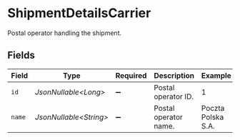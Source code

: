 # ShipmentDetailsCarrier

Postal operator handling the shipment.


## Fields

| Field                   | Type                    | Required                | Description             | Example                 |
| ----------------------- | ----------------------- | ----------------------- | ----------------------- | ----------------------- |
| `id`                    | *JsonNullable\<Long>*   | :heavy_minus_sign:      | Postal operator ID.     | 1                       |
| `name`                  | *JsonNullable\<String>* | :heavy_minus_sign:      | Postal operator name.   | Poczta Polska S.A.      |